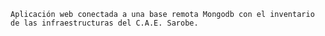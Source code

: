 `Aplicación web conectada a una base remota Mongodb con el inventario de las infraestructuras del C.A.E. Sarobe.`